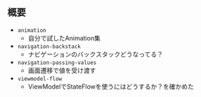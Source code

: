 ## 概要

- `animation`
  - 自分で試したAnimation集
- `navigation-backstack`
  - ナビゲーションのバックスタックどうなってる？
- `navigation-passing-values`
  - 画面遷移で値を受け渡す
- `viewmodel-flow`
  - ViewModelでStateFlowを使うにはどうするか？を確かめた
